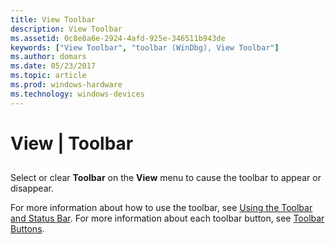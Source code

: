 ```yaml
---
title: View Toolbar
description: View Toolbar
ms.assetid: 0c8e8a6e-2924-4afd-925e-346511b943de
keywords: ["View Toolbar", "toolbar (WinDbg), View Toolbar"]
ms.author: domars
ms.date: 05/23/2017
ms.topic: article
ms.prod: windows-hardware
ms.technology: windows-devices
---
```


# View | Toolbar


## <span id="ddk_view_toolbar_dbg"></span><span id="DDK_VIEW_TOOLBAR_DBG"></span>


Select or clear **Toolbar** on the **View** menu to cause the toolbar to appear or disappear.

For more information about how to use the toolbar, see [Using the Toolbar and Status Bar](using-the-toolbar-and-status-bar.md). For more information about each toolbar button, see [Toolbar Buttons](toolbar-buttons.md).

 

 





